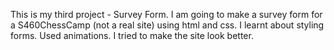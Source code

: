 This is my third project - Survey Form.
I am going to make a survey form for a S460ChessCamp (not a real site) using html and css.
I learnt about styling forms.
Used animations.
I tried to make the site look better.